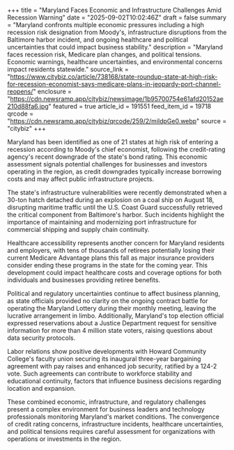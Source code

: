 +++
title = "Maryland Faces Economic and Infrastructure Challenges Amid Recession Warning"
date = "2025-09-02T10:02:46Z"
draft = false
summary = "Maryland confronts multiple economic pressures including a high recession risk designation from Moody's, infrastructure disruptions from the Baltimore harbor incident, and ongoing healthcare and political uncertainties that could impact business stability."
description = "Maryland faces recession risk, Medicare plan changes, and political tensions. Economic warnings, healthcare uncertainties, and environmental concerns impact residents statewide."
source_link = "https://www.citybiz.co/article/738168/state-roundup-state-at-high-risk-for-recession-economist-says-medicare-plans-in-jeopardy-port-channel-reopens/"
enclosure = "https://cdn.newsramp.app/citybiz/newsimage/1b95700754e61afd20152ae210d88fa6.jpg"
featured = true
article_id = 191551
feed_item_id = 19718
qrcode = "https://cdn.newsramp.app/citybiz/qrcode/259/2/mildpGe0.webp"
source = "citybiz"
+++

<p>Maryland has been identified as one of 21 states at high risk of entering a recession according to Moody's chief economist, following the credit-rating agency's recent downgrade of the state's bond rating. This economic assessment signals potential challenges for businesses and investors operating in the region, as credit downgrades typically increase borrowing costs and may affect public infrastructure projects.</p><p>The state's infrastructure vulnerabilities were recently demonstrated when a 30-ton hatch detached during an explosion on a coal ship on August 18, disrupting maritime traffic until the U.S. Coast Guard successfully retrieved the critical component from Baltimore's harbor. Such incidents highlight the importance of maintaining and modernizing port infrastructure for commercial shipping and supply chain continuity.</p><p>Healthcare accessibility represents another concern for Maryland residents and employers, with tens of thousands of retirees potentially losing their current Medicare Advantage plans this fall as major insurance providers consider ending these programs in the state for the coming year. This development could impact healthcare costs and coverage options for both individuals and businesses providing retiree benefits.</p><p>Political and regulatory uncertainties continue to affect business planning, as state officials provided no clarity on the ongoing contract battle for operating the Maryland Lottery during their monthly meeting, leaving the lucrative arrangement in limbo. Additionally, Maryland's top election official expressed reservations about a Justice Department request for sensitive information for more than 4 million state voters, raising questions about data security protocols.</p><p>Labor relations show positive developments with Howard Community College's faculty union securing its inaugural three-year bargaining agreement with pay raises and enhanced job security, ratified by a 124-2 vote. Such agreements can contribute to workforce stability and educational continuity, factors that influence business decisions regarding location and expansion.</p><p>These combined economic, infrastructure, and regulatory challenges present a complex environment for business leaders and technology professionals monitoring Maryland's market conditions. The convergence of credit rating concerns, infrastructure incidents, healthcare uncertainties, and political tensions requires careful assessment for organizations with operations or investments in the region.</p>